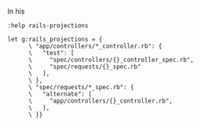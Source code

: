 <!--
.. title: Teach vim-rails about request specs
.. slug: teach-vim-rails-about-request-specs
.. date: 2019-02-12 15:23:57 UTC+01:00
.. tags: draft
.. category: 
.. link: 
.. description: 
.. type: text
-->

In his 

```vim
:help rails-projections
```


```vim
let g:rails_projections = {
      \ "app/controllers/*_controller.rb": {
      \   "test": [
      \     "spec/controllers/{}_controller_spec.rb",
      \     "spec/requests/{}_spec.rb"
      \   ],
      \ },
      \ "spec/requests/*_spec.rb": {
      \   "alternate": [
      \     "app/controllers/{}_controller.rb",
      \   ],
      \ }}
```
